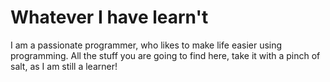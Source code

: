 # Whatever I have learn't

I am a passionate programmer, who likes to make life easier using programming. 
All the stuff you are going to find here, take it with a pinch of salt, as I am still a learner!